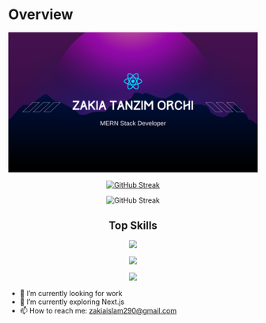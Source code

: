 # Overview

[![The San Juan Mountains are beautiful!](/assets/git-banner.png "San Juan Mountains")](https://www.linkedin.com/in/zakia-tanzim-orchi-a2263a290/)

<div align="center">

[![GitHub Streak](https://github-readme-streak-stats.herokuapp.com?user=Orchizakia00%20&theme=tokyonight-duo&hide_border=true&border_radius=6)](https://git.io/streak-stats)

![GitHub Streak](https://api.githubtrends.io/user/svg/Orchizakia00/repos?time_range=one_year&theme=synthwaves)
</div>

<h2 align="center">Top Skills</h2>
<p align="center">
  <a href="">
    <img src="https://skillicons.dev/icons?i=js,tailwind,react,mongodb,express,node,html,css," />
  </a>
</p>

<div align="center">

![](http://github-profile-summary-cards.vercel.app/api/cards/repos-per-language?username=Orchizakia00&theme=tokyonight)

![](http://github-profile-summary-cards.vercel.app/api/cards/stats?username=Orchizakia00&theme=default)
</div>

- 🔭 I’m currently looking for work
- 🌱 I’m currently exploring Next.js
- 📫 How to reach me: zakiaislam290@gmail.com

